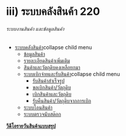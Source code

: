 # iii)    ระบบคลังสินค้า  220

###### ระบบงานสินค้า และข้อมูลสินค้า

  * [ระบบคลังสินค้า](http://www.smlaccount.com/manual/?page_id=220)collapse child menu
    * [ข้อมูลสินค้า](http://www.smlaccount.com/manual/?page_id=1089)
    * [รายละเอียดสินค้าเพิ่มเติม](http://www.smlaccount.com/manual/?page_id=1864)
    * [สินค้าและวัตถุดิบคงเหลือยกมา](http://www.smlaccount.com/manual/?page_id=557)
    * [ระบบเบิกจ่ายและรับสินค้า](http://www.smlaccount.com/manual/?page_id=561)collapse child menu
      * [รับสินค้าสำเร็จรูป](http://www.smlaccount.com/manual/?page_id=1491)
      * [ขอเบิกสินค้า/วัตถุดิบ](http://www.smlaccount.com/manual/?page_id=1495)
      * [เบิกสินค้าและวัตถุดิบ](http://www.smlaccount.com/manual/?page_id=1499)
      * [รับคืนสินค้า/วัตถุดิบจากการเบิก](http://www.smlaccount.com/manual/?page_id=1503)
    * [ระบบโอนสินค้า](http://www.smlaccount.com/manual/?page_id=565)
    * [ระบบตรวจนับสต๊อก](http://www.smlaccount.com/manual/?page_id=569)

  [**วีดีโอรายวันสินค้าแบบสรุป**](https://youtu.be/zit91nAtZ3Y)

